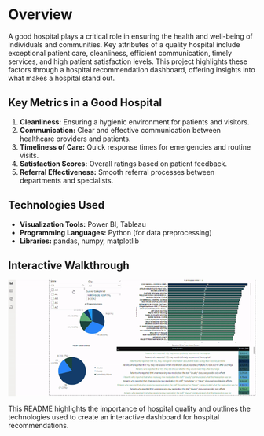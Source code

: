 # Overview

A good hospital plays a critical role in ensuring the health and well-being of individuals and communities. Key attributes of a quality hospital include exceptional patient care, cleanliness, efficient communication, timely services, and high patient satisfaction levels. This project highlights these factors through a hospital recommendation dashboard, offering insights into what makes a hospital stand out.

## Key Metrics in a Good Hospital

1. **Cleanliness:** Ensuring a hygienic environment for patients and visitors.
2. **Communication:** Clear and effective communication between healthcare providers and patients.
3. **Timeliness of Care:** Quick response times for emergencies and routine visits.
4. **Satisfaction Scores:** Overall ratings based on patient feedback.
5. **Referral Effectiveness:** Smooth referral processes between departments and specialists.

## Technologies Used

- **Visualization Tools:** Power BI, Tableau
- **Programming Languages:** Python (for data preprocessing)
- **Libraries:** pandas, numpy, matplotlib

## Interactive Walkthrough

![Dashboard Walkthrough](images/1.gif)

This README highlights the importance of hospital quality and outlines the technologies used to create an interactive dashboard for hospital recommendations.
